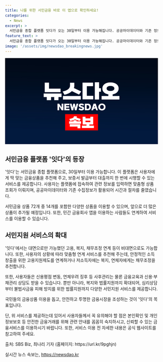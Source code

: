 ```yaml
---
title: 나를 위한 서민금융 바로 이 앱으로 확인하세요!
categories:
  - News
excerpt: >
  서민금융 종합 플랫폼 잇다가 오는 30일부터 이용 가능해집니다. 공공마이데이터와 기존 정보를 활용하여 맞춤형 상품을 추천하며, 대출부터 보증서 발급까지 비대면으로 신속하게 처리합니다. 민간 서민금융 상품 등 72개 상품을 제공하며, 이용 상품은 계속 확대될 예정이며 민간 금융회사 앱과도 연계될 예정입니다. 또한, 대면으로 이뤄지던 서민지원도 잇다를 통해 비대면으로 이용 가능하며, 금융교육, 신용·부채관리 상담, 법률지원까지 확대되었습니다. SBS Biz 최나리입니다.
feature_text: >
  서민금융 종합 플랫폼 잇다가 오는 30일부터 이용 가능해집니다. 공공마이데이터와 기존 정보를 활용하여 맞춤형 상품을 추천하며, 대출부터 보증서 발급까지 비대면으로 신속하게 처리합니다. 민간 서민금융 상품 등 72개 상품을 제공하며, 이용 상품은 계속 확대될 예정이며 민간 금융회사 앱과도 연계될 예정입니다. 또한, 대면으로 이뤄지던 서민지원도 잇다를 통해 비대면으로 이용 가능하며, 금융교육, 신용·부채관리 상담, 법률지원까지 확대되었습니다. SBS Biz 최나리입니다.
image: '/assets/img/newsdao_breakingnews.jpg'
---
```


<p><img src="/assets/img/newsdao_breakingnews.jpg" alt="implanttips 속보" /></p>

<h2 data-ke-size="size26">서민금융 플랫폼 '잇다'의 등장</h2>

<p>'잇다'는 서민금융 종합 플랫폼으로, 30일부터 이용 가능합니다. 이 플랫폼은 사용자에게 딱 맞는 금융상품을 추천해 주고, 보증서 발급부터 대출까지 한 번에 시행할 수 있는 서비스를 제공합니다. 사용자는 플랫폼에 접속하여 관련 정보를 입력하면 맞춤형 상품 조회가 이뤄지며, 공공마이데이터와 기존 수집정보가 활용되어 시간과 절차를 줄였습니다.</p>

<p data-ke-size="size16">서민금융 상품 72개 중 14개를 포함한 다양한 상품을 이용할 수 있으며, 앞으로 더 많은 상품이 추가될 예정입니다. 또한, 민간 금융회사 앱을 이용하는 사람들도 연계하여 서비스를 이용할 수 있습니다.</p>

<h2 data-ke-size="size26">서민지원 서비스의 확대</h2>

<p>'잇다'에서는 대면으로만 가능했던 고용, 복지, 채무조정 연계 등이 비대면으로도 가능합니다. 또한, 사용자의 상황에 따라 맞춤형 연계 서비스를 추천해 주는데, 안정적인 소득 창출을 위한 고용지원제도를 연계하거나 저소득자에는 복지, 연체자에게는 채무조정을 추천합니다.</p>

<p data-ke-size="size16">또한, 사용자들은 신용평점 변동, 연체우려 징후 등 사후관리는 물론 금융교육과 신용·부채관리 상담도 받을 수 있습니다. 뿐만 아니라, 복지와 법률지원까지 확대되어, 심리상담부터 불법사금융 피해 방지를 위한 법률지원까지 다양한 서민지원 서비스를 제공합니다.</p>

<p>국민들의 금융상품 이용을 돕고, 안전하고 투명한 금융시장을 조성하는 것이 '잇다'의 목표입니다.</p>

<p>단, 위 서비스를 제공하는데 있어서 사용자들께서 꼭 유의해야 할 점은 본인확인 및 개인정보보호 등 안전한 금융거래를 위해 관련 안내를 꼼꼼히 숙지하시고, 신뢰할 수 있는 금융서비스를 이용하시기 바랍니다. 또한, 서비스 이용 전 자세한 내용은 공식 웹사이트를 참고하여 주세요.</p>

<p>출처: SBS Biz, 최나리 기자 (홈페이지: https://url.kr/9pghjn)</p>
실시간 뉴스 속보는, <a href="https://newsdao.kr" rel="dofollow">https://newsdao.kr</a>


